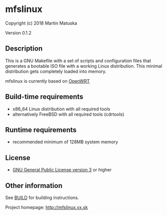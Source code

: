 # mfslinux

Copyright (c) 2018 Martin Matuska <mm at FreeBSD.org>

Version 0.1.2

## Description

This is a GNU Makefile with a set of scripts and configuration files that
generates a bootable ISO file with a working Linux distribution.
This minimal distribution gets completely loaded into memory.

mfslinux is currently based on [OpenWRT](https://openwrt.org)

## Build-time requirements
 - x86_64 Linux distribution with all required tools
 - alternatively FreeBSD with all required tools (cdrtools)

## Runtime requirements
 - recommended minimum of 128MB system memory

## License
 - [GNU General Public License version 3](./LICENSE.md) or higher

## Other information

See [BUILD](./BUILD.md) for building instructions.

Project homepage: http://mfslinux.vx.sk
